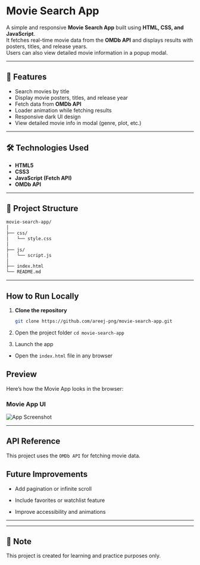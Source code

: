 # Movie Search App

A simple and responsive **Movie Search App** built using **HTML, CSS, and JavaScript**.  
It fetches real-time movie data from the **OMDb API** and displays results with posters, titles, and release years.  
Users can also view detailed movie information in a popup modal.

---

## 🚀 Features
- Search movies by title  
- Display movie posters, titles, and release year  
- Fetch data from **OMDb API**  
- Loader animation while fetching results  
- Responsive dark UI design  
- View detailed movie info in modal (genre, plot, etc.)

---

## 🛠️ Technologies Used
- **HTML5**
- **CSS3**
- **JavaScript (Fetch API)**
- **OMDb API**

---

## 📂 Project Structure
```bash
movie-search-app/
│
├── css/
│   └── style.css
│
├── js/
│   └── script.js
│
├── index.html
└── README.md

```

---

## How to Run Locally
1. **Clone the repository**
   ```bash
   git clone https://github.com/areej-png/movie-search-app.git

2. Open the project folder
   `cd movie-search-app`

3. Launch the app
  - Open the `index.html` file in any browser 

## Preview
Here’s how the Movie App looks in the browser:

### Movie App UI
![App Screenshot](https://github.com/user-attachments/assets/693ab43c-9fb6-4001-b6aa-21d595c6b41c)

---

## API Reference
This project uses the `OMDb API` for fetching movie data.

## Future Improvements

- Add pagination or infinite scroll

- Include favorites or watchlist feature

- Improve accessibility and animations

--- 

---
## 🧠 Note
This project is created for learning and practice purposes only.
